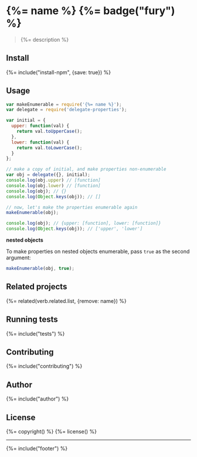 # {%= name %} {%= badge("fury") %}

> {%= description %}

## Install
{%= include("install-npm", {save: true}) %}

## Usage

```js
var makeEnumerable = require('{%= name %}');
var delegate = require('delegate-properties');

var initial = {
  upper: function(val) {
    return val.toUpperCase();
  },
  lower: function(val) {
    return val.toLowerCase();
  }
};

// make a copy of initial, and make properties non-enumerable
var obj = delegate({}, initial);
console.log(obj.upper) // [function]
console.log(obj.lower) // [function]
console.log(obj); // {}
console.log(Object.keys(obj)); // []

// now, let's make the properties enumerable again
makeEnumerable(obj);

console.log(obj); // {upper: [function], lower: [function]}
console.log(Object.keys(obj)); // ['upper', 'lower']
```

**nested objects**

To make properties on nested objects enumerable, pass `true` as the second argument:

```js
makeEnumerable(obj, true);
```


## Related projects
{%= related(verb.related.list, {remove: name}) %}  

## Running tests
{%= include("tests") %}

## Contributing
{%= include("contributing") %}

## Author
{%= include("author") %}

## License
{%= copyright() %}
{%= license() %}

***

{%= include("footer") %}
